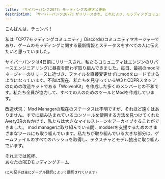 ```yaml
---
title: 『サイバーパンク2077』モッディングの現状と更新
description: 『サイバーパンク2077』がリリースされ、これにより、モッディングコミュニティは独自の改造ツールの開発を開始しました。
---
```

こんばんは、チュンバ！

私は「CP77モッディングコミュニティ」Discordのコミュニティマネージャーであり、ゲームのモッディングに関する最新情報とステータスをすべての人に伝えたいと思っていました。

サイバーパンクは4日前にリリースされ、私たちコミュニティはエンジンのリバースエンジニアリングに昼夜を問わず取り組んできました。毎日、最初のmodマネージャーのリリースに近づき、ファイルを直接変更せずにmodをロードできるようになっています。不和は現在、私たちを見守っているW3とCDPRスタッフのための改造キットである「WolvenKit」を作成した多くのメンバーとの不和です。私たち全員が協力して、すべての人のためのツールとModを作成しています。

改造状況：
Mod Managerの現在のステータスは不明ですが、それほど遠くはありません。すでに組み込まれているコンソールを使用する方法を見つけてくれたAvery3Rのおかげで、私たちは大きなマイルストーンをアーカイブすることができました。 mod managerに取り組んでいる間、modderを支援するためのさまざまなツールにも取り組んでいます。私たちが取り組んでいる大きな部分は、ゲームファイルのすべてのハッシュを取得し、テクスチャとモデル抽出に取り組んでいます。


それまでは乾杯、
<br>あなたのREDモッディングチーム

<sub>(この記事は主にグーグル翻訳によって翻訳されています)</sub>